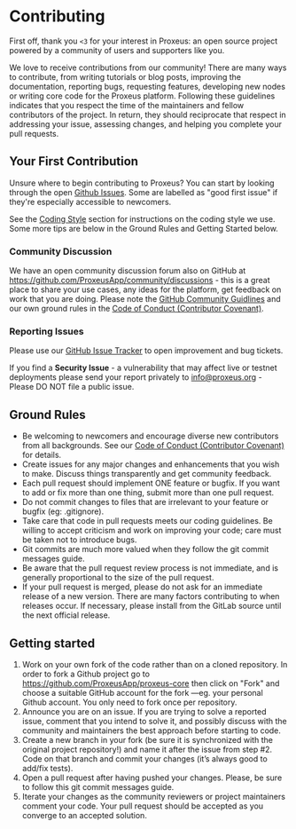 # Contributing

First off, thank you `<3` for your interest in Proxeus: an open source project powered by a community of users and supporters like you.

We love to receive contributions from our community! There are many ways to contribute, from writing tutorials or blog posts, improving the documentation, reporting bugs, requesting features, developing new nodes or writing core code for the Proxeus platform. Following these guidelines indicates that you respect the time of the maintainers and fellow contributors of the project. In return, they should reciprocate that respect in addressing your issue, assessing changes, and helping you complete your pull requests.

## Your First Contribution

Unsure where to begin contributing to Proxeus? You can start by looking through the open [Github Issues](https://github.com/ProxeusApp/proxeus-core/issues). Some are labelled as "good first issue" if they're especially accessible to newcomers.

See the [Coding Style](coding_style.md) section for instructions on the coding style we use. Some more tips are below in the Ground Rules and Getting Started below.

### Community Discussion

We have an open community discussion forum also on GitHub at https://github.com/ProxeusApp/community/discussions - this is a great place to share your use cases, any ideas for the platform, get feedback on work that you are doing. Please note the [GitHub Community Guidlines](https://docs.github.com/en/github/site-policy/github-community-guidelines) and our own ground rules in the [Code of Conduct (Contributor Covenant)](code_of_conduct.md).

### Reporting Issues
Please use our [GitHub Issue Tracker](https://github.com/ProxeusApp/proxeus-core/issues) to open improvement and bug tickets.

If you find a **Security Issue** - a vulnerability that may affect live or testnet deployments please send your report privately to info@proxeus.org - Please DO NOT file a public issue.

## Ground Rules

* Be welcoming to newcomers and encourage diverse new contributors from all backgrounds. See our [Code of Conduct (Contributor Covenant)](code_of_conduct.md) for details.
* Create issues for any major changes and enhancements that you wish to make. Discuss things transparently and get community feedback.
* Each pull request should implement ONE feature or bugfix. If you want to add or fix more than one thing, submit more than one pull request.
* Do not commit changes to files that are irrelevant to your feature or bugfix (eg: .gitignore).
* Take care that code in pull requests meets our coding guidelines. Be willing to accept criticism and work on improving your code; care must be taken not to introduce bugs.
* Git commits are much more valued when they follow the git commit messages guide.
* Be aware that the pull request review process is not immediate, and is generally proportional to the size of the pull request.
* If your pull request is merged, please do not ask for an immediate release of a new version. There are many factors contributing to when releases occur. If necessary, please install from the GitLab source until the next official release.

## Getting started

1. Work on your own fork of the code rather than on a cloned repository. In order to fork a Github project go to https://github.com/ProxeusApp/proxeus-core then click on "Fork" and choose a suitable GitHub account for the fork —eg. your personal Github account. You only need to fork once per repository.
2. Announce you are on an issue. If you are trying to solve a reported issue, comment that you intend to solve it, and possibly discuss with the community and maintainers the best approach before starting to code.
3. Create a new branch in your fork (be sure it is synchronized with the original project repository!) and name it after the issue from step #2. Code on that branch and commit your changes (it’s always good to add/fix tests).
4. Open a pull request after having pushed your changes. Please, be sure to follow this git commit messages guide.
5. Iterate your changes as the community reviewers or project maintainers comment your code. Your pull request should be accepted as you converge to an accepted solution.
